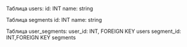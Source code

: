 Таблица users:
    id: INT
    name: string

Таблица segments
    id: INT
    name: string

Таблица user_segments:
    user_id: INT, FOREIGN KEY users
    segment_id: INT,FOREIGN KEY segments

